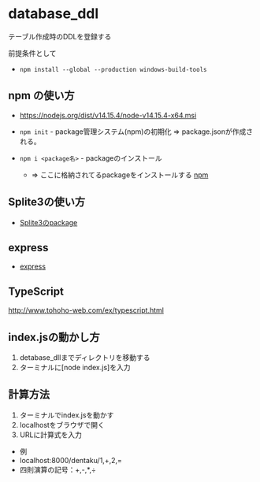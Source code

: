 # database_ddl
テーブル作成時のDDLを登録する

前提条件として

- `npm install --global --production windows-build-tools`


## npm の使い方

- https://nodejs.org/dist/v14.15.4/node-v14.15.4-x64.msi

- `npm init` - package管理システム(npm)の初期化 ⇒ package.jsonが作成される。　
- `npm i <package名>` - packageのインストール　
    - ⇒ ここに格納されてるpackageをインストールする [npm](https://www.npmjs.com/)

## Splite3の使い方

- [Splite3のpackage](https://www.npmjs.com/package/sqlite3)


## express
- [express](https://www.npmjs.com/package/express)


## TypeScript
http://www.tohoho-web.com/ex/typescript.html


## index.jsの動かし方
1. detabase_dllまでディレクトリを移動する
2. ターミナルに[node index.js]を入力

## 計算方法
1. ターミナルでindex.jsを動かす
2. localhostをブラウザで開く
3. URLに計算式を入力
  - 例
   - localhost:8000/dentaku/1,+,2,=
   - 四則演算の記号：+,-,*,÷